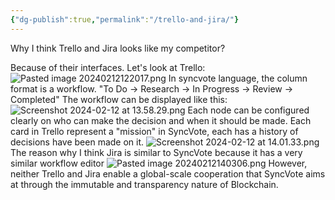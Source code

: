 ```yaml
---
{"dg-publish":true,"permalink":"/trello-and-jira/"}
---
```


Why I think Trello and Jira looks like my competitor?

Because of their interfaces. Let's look at Trello:
![Pasted image 20240212122017.png](/img/user/images/Pasted%20image%2020240212122017.png)
In syncvote language, the column format is a workflow.
"To Do -> Research -> In Progress -> Review -> Completed"
The workflow can be displayed like this:
![Screenshot 2024-02-12 at 13.58.29.png](/img/user/images/Screenshot%202024-02-12%20at%2013.58.29.png)
Each node can be configured clearly on who can make the decision and when it should be made.
Each card in Trello represent a "mission" in SyncVote, each has a history of decisions have been made on it.
![Screenshot 2024-02-12 at 14.01.33.png](/img/user/images/Screenshot%202024-02-12%20at%2014.01.33.png)
The reason why I think Jira is similar to SyncVote because it has a very similar workflow editor
![Pasted image 20240212140306.png](/img/user/images/Pasted%20image%2020240212140306.png)
However, neither Trello and Jira enable a global-scale cooperation that SyncVote aims at through the immutable and transparency nature of Blockchain.